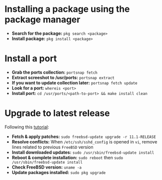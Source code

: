 # Installing a package using the package manager
- **Search for the package:** `pkg search <package>`
- **Install package:** `pkg install <package>`

# Install a port
- **Grab the ports collection:** `portsnap fetch`
- **Extract screeshot to /usr/ports:** `portsnap extract`
- **If you want to update collection later:** `portsnap fetch update`
- **Look for a port:** `whereis <port>`
- **Install port:** `cd /usr/ports/<path-to-port> && make install clean`

# Upgrade to latest release
Following this [tutorial](https://www.digitalocean.com/community/tutorials/how-to-upgrade-freebsd-from-version-10-2-to-10-3):

- **Fetch & apply patches:** `sudo freebsd-update upgrade -r 11.1-RELEASE`
- **Resolve conflicts:** When `/etc/ssh/sshd_config` is opened in `vi`, remove lines related to previous `FreeBSD` version
- **Install downloaded updates:** `sudo /usr/sbin/freebsd-update install`
- **Reboot & complete installation:** `sudo reboot` then `sudo /usr/sbin/freebsd-update install`
- **Check FreeBSD version:** `uname -a`
- **Update packages installed:** `sudo pkg upgrade`
